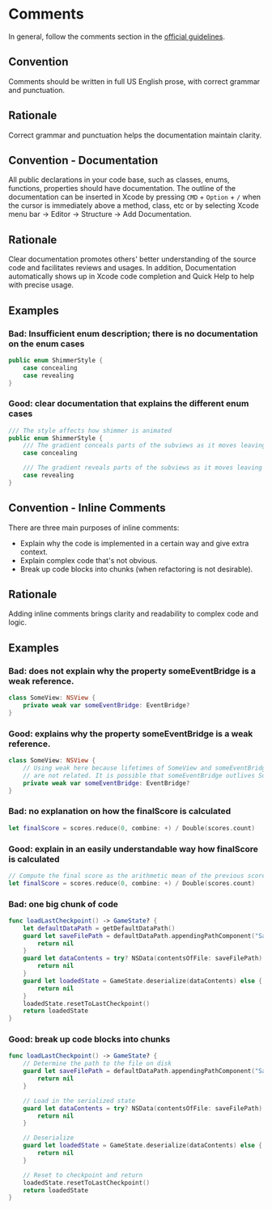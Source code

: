 # Comments

In general, follow the comments section in the [official guidelines](https://swift.org/documentation/api-design-guidelines/#fundamentals).

## Convention
Comments should be written in full US English prose, with correct grammar and punctuation.

## Rationale
Correct grammar and punctuation helps the documentation maintain clarity.

## Convention - Documentation
All public declarations in your code base, such as classes, enums, functions, properties should have documentation. The outline of the documentation can be inserted in Xcode by pressing `CMD` + `Option` + `/` when the cursor is immediately above a method, class, etc or by selecting Xcode menu bar -> Editor -> Structure -> Add Documentation.

## Rationale
Clear documentation promotes others' better understanding of the source code and facilitates reviews and usages. In addition, Documentation automatically shows up in Xcode code completion and Quick Help to help with precise usage.

## Examples

### Bad: Insufficient enum description; there is no documentation on the enum cases

``` swift
public enum ShimmerStyle {
    case concealing
    case revealing
}

```

### Good: clear documentation that explains the different enum cases

``` swift
/// The style affects how shimmer is animated 
public enum ShimmerStyle {
    /// The gradient conceals parts of the subviews as it moves leaving most parts of the subviews unblocked.
    case concealing

    /// The gradient reveals parts of the subviews as it moves leaving most parts of the subview blocked.
    case revealing
}
```

## Convention - Inline Comments
There are three main purposes of inline comments:
- Explain why the code is implemented in a certain way and give extra context.
- Explain complex code that's not obvious.
- Break up code blocks into chunks (when refactoring is not desirable).

## Rationale
Adding inline comments brings clarity and readability to complex code and logic.

## Examples

### Bad: does not explain why the property someEventBridge is a weak reference.

``` swift
class SomeView: NSView {
    private weak var someEventBridge: EventBridge?
}
```

### Good: explains why the property someEventBridge is a weak reference.

``` swift
class SomeView: NSView {
    // Using weak here because lifetimes of SomeView and someEventBridge
    // are not related. It is possible that someEventBridge outlives SomeView.
    private weak var someEventBridge: EventBridge?
}
```

### Bad: no explanation on how the finalScore is calculated

``` swift
let finalScore = scores.reduce(0, combine: +) / Double(scores.count)
```

### Good: explain in an easily understandable way how finalScore is calculated

``` swift
// Compute the final score as the arithmetic mean of the previous scores
let finalScore = scores.reduce(0, combine: +) / Double(scores.count)
```

### Bad: one big chunk of code

``` swift
func loadLastCheckpoint() -> GameState? {
    let defaultDataPath = getDefaultDataPath()
    guard let saveFilePath = defaultDataPath.appendingPathComponent("SaveFile.dat") else {
        return nil
    }
    guard let dataContents = try? NSData(contentsOfFile: saveFilePath) else {
        return nil
    }
    guard let loadedState = GameState.deserialize(dataContents) else {
        return nil
    }
    loadedState.resetToLastCheckpoint()
    return loadedState
}
```

### Good: break up code blocks into chunks

``` swift
func loadLastCheckpoint() -> GameState? {
    // Determine the path to the file on disk
    guard let saveFilePath = defaultDataPath.appendingPathComponent("SaveFile.dat") else {
        return nil
    }

    // Load in the serialized state
    guard let dataContents = try? NSData(contentsOfFile: saveFilePath) else {
        return nil
    }

    // Deserialize
    guard let loadedState = GameState.deserialize(dataContents) else {
        return nil
    }

    // Reset to checkpoint and return
    loadedState.resetToLastCheckpoint()
    return loadedState
}
```
